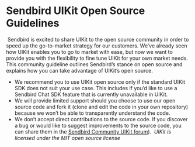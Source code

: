 # Sendbird UIKit Open Source Guidelines
​
Sendbird is excited to share UIKit to the open source community in order to speed up the go-to-market strategy for our customers. We’ve already seen how UIKit enables you to go to market with ease, but now we want to provide you with the flexibility to fine tune UIKit for your own market needs.
​
This community guideline outlines Sendbird’s stance on open source and explains how you can take advantage of UIKit’s open source.
​
*   We recommend you to use UIKit open source only if the standard UIKit SDK does not suit your use case. This includes if you’d like to use a Sendbird Chat SDK feature that is currently unavailable in UIKit.
*   We will provide limited support should you choose to use our open source code and fork it (clone and edit the code in your own repository) because we won’t be able to transparently understand the code.
*   We don’t accept direct contributions to the source code. If you discover a bug or would like to suggest improvements to the source code, you can share them in the [Sendbird Community UIKit forum](https://community.sendbird.com/c/sendbird-chat-uikit/)).
    ​
    _UIKit is licensed under the MIT open source license_
